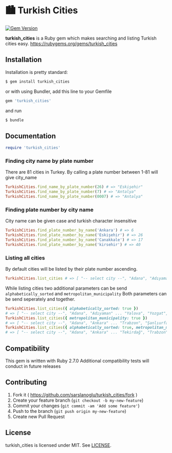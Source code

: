 # 🏙️ Turkish Cities
[![Gem Version](https://badge.fury.io/rb/turkish_cities.svg)](https://rubygems.org/gems/turkish_cities)

**turkish_cities** is a Ruby gem which makes searching and listing Turkish cities easy. https://rubygems.org/gems/turkish_cities

## Installation

Installation is pretty standard:

```sh
$ gem install turkish_cities
```

or with using Bundler, add this line to your Gemfile

```rb
gem 'turkish_cities'
```

and run

```sh
$ bundle
```

## Documentation

```ruby
require 'turkish_cities'
```

### Finding city name by plate number

There are 81 cities in Turkey. By calling a plate number between 1-81 will give city_name

```ruby
TurkishCities.find_name_by_plate_number(26) # => "Eskişehir"
TurkishCities.find_name_by_plate_number(7) # => "Antalya"
TurkishCities.find_name_by_plate_number(0007) # => "Antalya"
```

### Finding plate number by city name

City name can be given case and turkish character insensitive

```ruby
TurkishCities.find_plate_number_by_name('Ankara') # => 6
TurkishCities.find_plate_number_by_name('Eskişehir') # => 26
TurkishCities.find_plate_number_by_name('Canakkale') # => 17
TurkishCities.find_plate_number_by_name('kirsehir') # => 40
```

### Listing all cities

By default cities will be listed by their plate number ascending.

```ruby
TurkishCities.list_cities # => [ "-- select city --", "Adana", "Adıyaman" ... "Kilis", "Osmaniye", "Düzce"]
```

While listing cities two additional parameters can be send ```alphabetically_sorted``` and ```metropolitan_municipality``` Both parameters can be send seperately and together.

```ruby
TurkishCities.list_cities({ alphabetically_sorted: true })
# => [ "-- select city --", "Adana", "Adıyaman" ... "Yalova", "Yozgat", "Zonguldak"]
TurkishCities.list_cities({ metropolitan_municipality: true })
# => [ "-- select city --", "Adana", "Ankara" ... "Trabzon", "Şanlıurfa", "Van"]
TurkishCities.list_cities({ alphabetically_sorted: true, metropolitan_municipality: true })
# => [ "-- select city --", "Adana", "Ankara" ... "Tekirdağ", "Trabzon", "Van"]
```

## Compatibility

This gem is written with Ruby 2.7.0
Additional compatibility tests will conduct in future releases

## Contributing

1. Fork it ( https://github.com/sarslanoglu/turkish_cities/fork )
2. Create your feature branch (`git checkout -b my-new-feature`)
3. Commit your changes (`git commit -am 'Add some feature'`)
4. Push to the branch (`git push origin my-new-feature`)
5. Create new Pull Request

## License

turkish_cities is licensed under MIT. See [LICENSE](LICENSE.txt).

